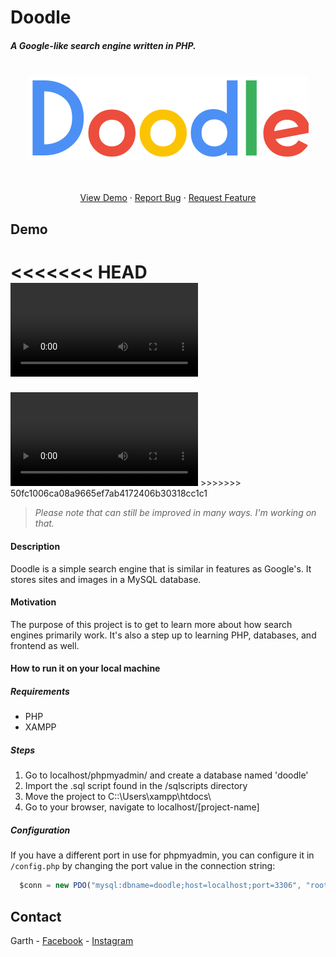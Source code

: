 # Doodle
##### A Google-like search engine written in PHP.

<br />
<div align="center">
  <a href="https://github.com/garthzx/doodle">
    <img src="assets/images/doodleLogo.png" alt="Logo" width="450px" height="135px">
  </a>
  <p align="center">
    <br />
    <br />
    <a href="https://github.com/garthzx/doodle/#Demo">View Demo</a>
    ·
    <a href="https://github.com/garthzx/doodle/issues">Report Bug</a>
    ·
    <a href="https://github.com/garthzx/doodle/issues">Request Feature</a>
  </p>
</div>

## Demo
<<<<<<< HEAD
<video src="demo.mp4" controls="controls" style="max-width: 730px;"></video>
=======

<video src="https://github.com/garthzx/doodle/demo/demo.mp4" controls="controls" style="max-width: 730px;">
</video>
>>>>>>> 50fc1006ca08a9665ef7ab4172406b30318cc1c1

> *Please note that can still be improved in many ways. I'm working on that.*

#### Description
Doodle is a simple search engine that is similar in features as Google's. It stores sites and images
in a MySQL database.

#### Motivation
The purpose of this project is to get to learn more about how search engines primarily work. It's also a step
up to learning PHP, databases, and frontend as well. 

#### How to run it on your local machine

##### Requirements
- PHP
- XAMPP

##### Steps
1. Go to localhost/phpmyadmin/ and create a database named 'doodle'
2. Import the .sql script found in the /sqlscripts directory
3. Move the project to C::\\Users\xampp\htdocs\
4. Go to your browser, navigate to localhost/[project-name]

##### Configuration
If you have a different port in use for phpmyadmin, you can configure it in `/config.php` by
changing the port value in the connection string:

```js
  $conn = new PDO("mysql:dbname=doodle;host=localhost;port=3306", "root", "");
```

## Contact
Garth - [Facebook](https://www.facebook.com/garthzx/) - [Instagram](https://www.instagram.com/garthzx/)
